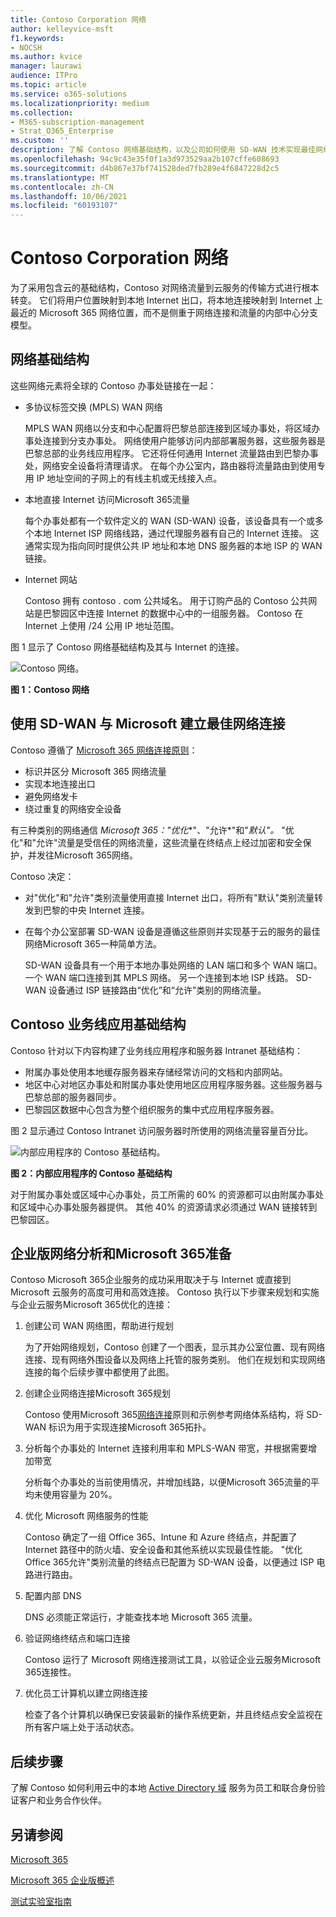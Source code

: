 ```yaml
---
title: Contoso Corporation 网络
author: kelleyvice-msft
f1.keywords:
- NOCSH
ms.author: kvice
manager: laurawi
audience: ITPro
ms.topic: article
ms.service: o365-solutions
ms.localizationpriority: medium
ms.collection:
- M365-subscription-management
- Strat_O365_Enterprise
ms.custom: ''
description: 了解 Contoso 网络基础结构，以及公司如何使用 SD-WAN 技术实现最佳网络性能，Microsoft 365企业云服务。
ms.openlocfilehash: 94c9c43e35f0f1a3d973529aa2b107cffe608693
ms.sourcegitcommit: d4b867e37bf741528ded7fb289e4f6847228d2c5
ms.translationtype: MT
ms.contentlocale: zh-CN
ms.lasthandoff: 10/06/2021
ms.locfileid: "60193107"
---
```

# <a name="networking-for-the-contoso-corporation"></a>Contoso Corporation 网络

为了采用包含云的基础结构，Contoso 对网络流量到云服务的传输方式进行根本转变。 它们将用户位置映射到本地 Internet 出口，将本地连接映射到 Internet 上最近的 Microsoft 365 网络位置，而不是侧重于网络连接和流量的内部中心分支模型。

## <a name="networking-infrastructure"></a>网络基础结构

这些网络元素将全球的 Contoso 办事处链接在一起：

- 多协议标签交换 (MPLS) WAN 网络

  MPLS WAN 网络以分支和中心配置将巴黎总部连接到区域办事处，将区域办事处连接到分支办事处。 网络使用户能够访问内部部署服务器，这些服务器是巴黎总部的业务线应用程序。 它还将任何通用 Internet 流量路由到巴黎办事处，网络安全设备将清理请求。 在每个办公室内，路由器将流量路由到使用专用 IP 地址空间的子网上的有线主机或无线接入点。

- 本地直接 Internet 访问Microsoft 365流量

  每个办事处都有一个软件定义的 WAN (SD-WAN) 设备，该设备具有一个或多个本地 Internet ISP 网络线路，通过代理服务器有自己的 Internet 连接。 这通常实现为指向同时提供公共 IP 地址和本地 DNS 服务器的本地 ISP 的 WAN 链接。

- Internet 网站

  Contoso 拥有 contoso \. com 公共域名。 用于订购产品的 Contoso 公共网站是巴黎园区中连接 Internet 的数据中心中的一组服务器。 Contoso 在 Internet 上使用 /24 公用 IP 地址范围。

图 1 显示了 Contoso 网络基础结构及其与 Internet 的连接。

![Contoso 网络。](../media/contoso-networking/contoso-networking-fig1.png)
 
**图 1：Contoso 网络**

## <a name="use-of-sd-wan-for-optimal-network-connectivity-to-microsoft"></a>使用 SD-WAN 与 Microsoft 建立最佳网络连接

Contoso 遵循了 [Microsoft 365 网络连接原则](microsoft-365-network-connectivity-principles.md)：

- 标识并区分 Microsoft 365 网络流量
- 实现本地连接出口
- 避免网络发卡
- 绕过重复的网络安全设备

有三种类别的网络通信 *Microsoft 365："优化**"、"允许*"和"*默认"。* "优化"和"允许"流量是受信任的网络流量，这些流量在终结点上经过加密和安全保护，并发往Microsoft 365网络。

Contoso 决定：

- 对"优化"和"允许"类别流量使用直接 Internet 出口，将所有"默认"类别流量转发到巴黎的中央 Internet 连接。

- 在每个办公室部署 SD-WAN 设备是遵循这些原则并实现基于云的服务的最佳网络Microsoft 365一种简单方法。

  SD-WAN 设备具有一个用于本地办事处网络的 LAN 端口和多个 WAN 端口。 一个 WAN 端口连接到其 MPLS 网络。 另一个连接到本地 ISP 线路。 SD-WAN 设备通过 ISP 链接路由“优化”和“允许”类别的网络流量。

## <a name="the-contoso-line-of-business-app-infrastructure"></a>Contoso 业务线应用基础结构

Contoso 针对以下内容构建了业务线应用程序和服务器 Intranet 基础结构：

- 附属办事处使用本地缓存服务器来存储经常访问的文档和内部网站。
- 地区中心对地区办事处和附属办事处使用地区应用程序服务器。这些服务器与巴黎总部的服务器同步。
- 巴黎园区数据中心包含为整个组织服务的集中式应用程序服务器。

图 2 显示通过 Contoso Intranet 访问服务器时所使用的网络流量容量百分比。

![内部应用程序的 Contoso 基础结构。](../media/contoso-networking/contoso-networking-fig2.png)
 
**图 2：内部应用程序的 Contoso 基础结构**

对于附属办事处或区域中心办事处，员工所需的 60% 的资源都可以由附属办事处和区域中心办事处服务器提供。 其他 40% 的资源请求必须通过 WAN 链接转到巴黎园区。

## <a name="network-analysis-and-preparation-for-microsoft-365-for-enterprise"></a>企业版网络分析和Microsoft 365准备

Contoso Microsoft 365企业服务的成功采用取决于与 Internet 或直接到 Microsoft 云服务的高度可用和高效连接。 Contoso 执行以下步骤来规划和实施与企业云服务Microsoft 365优化的连接：

1. 创建公司 WAN 网络图，帮助进行规划

   为了开始网络规划，Contoso 创建了一个图表，显示其办公室位置、现有网络连接、现有网络外围设备以及网络上托管的服务类别。 他们在规划和实现网络连接的每个后续步骤中都使用了此图。

2. 创建企业网络连接Microsoft 365规划

   Contoso 使用Microsoft 365[网络连接](microsoft-365-network-connectivity-principles.md)原则和示例参考网络体系结构，将 SD-WAN 标识为用于实现连接Microsoft 365拓扑。

3. 分析每个办事处的 Internet 连接利用率和 MPLS-WAN 带宽，并根据需要增加带宽

   分析每个办事处的当前使用情况，并增加线路，以便Microsoft 365流量的平均未使用容量为 20%。

4. 优化 Microsoft 网络服务的性能

   Contoso 确定了一组 Office 365、Intune 和 Azure 终结点，并配置了 Internet 路径中的防火墙、安全设备和其他系统以实现最佳性能。 "优化Office 365允许"类别流量的终结点已配置为 SD-WAN 设备，以便通过 ISP 电路进行路由。

5. 配置内部 DNS

   DNS 必须能正常运行，才能查找本地 Microsoft 365 流量。

6. 验证网络终结点和端口连接

   Contoso 运行了 Microsoft 网络连接测试工具，以验证企业云服务Microsoft 365连接性。

7. 优化员工计算机以建立网络连接

   检查了各个计算机以确保已安装最新的操作系统更新，并且终结点安全监视在所有客户端上处于活动状态。

## <a name="next-step"></a>后续步骤

了解 Contoso 如何利用云中的本地 [Active Directory 域](contoso-identity.md) 服务为员工和联合身份验证客户和业务合作伙伴。

## <a name="see-also"></a>另请参阅

[Microsoft 365](networking-roadmap-microsoft-365.md)

[Microsoft 365 企业版概述](microsoft-365-overview.md)

[测试实验室指南](m365-enterprise-test-lab-guides.md)
